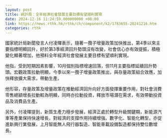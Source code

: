 ```yaml
---
layout: post
title: 統計局：全年經濟社會發展主要目標有望順利實現
date: 2024-12-16 11:24:59.000000000 +08:00
link: https://news.rthk.hk/rthk/ch/component/k2/1783655-20241216.htm
categories: rthk
---
```


國家統計局新聞發言人付凌暉表示，隨著一攬子增量政策加快推出，第4季以來主要指標明顯回升，好於第3季經濟回升勢頭沒有改變，社會信心亦有效提振，積極變化顯著增加，他預料全年經濟社會發展主要目標有望順利實現。

他指，受到短期因素影響，10月個別指標增速回落，但11月主要指標延續回升勢頭。宏觀政策拉動明顯，今季以來一攬子增量政策推出，與存量政策組合效應，加快釋放擴大需求，帶動生產。

他形容，存量政策及增量政策在推動經濟回升向好方面發揮重要作用，對社會消費零售總額增長拉動較為明顯，同時亦拉動投資，釋放市場潛在需求，有效帶動投資品及消費品生產。

另外，付凌暉提到，新質生產力穩步發展，經濟正處於轉型升級關鍵期，新能源汽車等產業保持快速增長，對經濟的支撐作用持續增強。數字化、智能化轉型，亦促進新興行業發展，上月智能無人飛行器製造、智能車載設備製造都保持雙位數增長。
